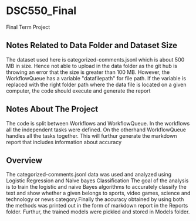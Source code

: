 # DSC550_Final
Final Term Project


## Notes Related to Data Folder and Dataset Size

The dataset used here is categorized-comments.jsonl which is about 500 MB in size. Hence not able to upload in the data folder
as the git hub is throwing an error that the size is greater than 100 MB. However, the WorkflowQueue has a variable "datafilepath" for file path. If the variable is replaced with the right folder path where the data file is located on a given computer, the code should execute and generate the report

## Notes About The Project

The code is split between Workflows and WorkflowQueue. In the workflows all the independent tasks were defined. 
On the otherhand WorkflowQueue handles all the tasks together. This will furthur generate the markdown report that
includes information about accuracy

## Overview

The categorized-comments.jsonl data was used and analyzed using Logistic Regression and Naive bayes Classification
The goal of the analysis is to train the logistic and naive Bayes algorithms to accurately classify the text and show whether 
a given belongs to sports, video games, science and technology or news category.Finally the accuracy obtained by using both the methods was printed out in the form of markdown report in the Reports folder. Furthur, the trained models were pickled and stored in Models folder.
